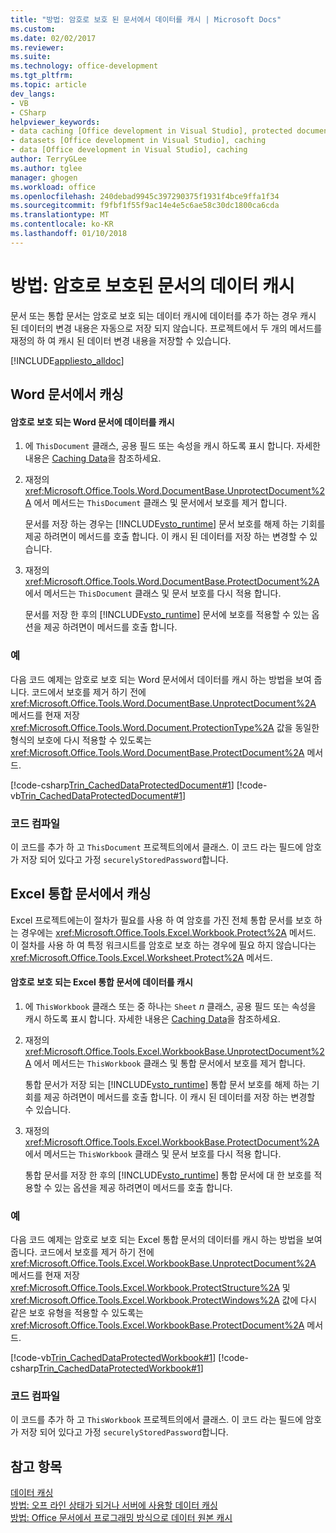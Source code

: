 ```yaml
---
title: "방법: 암호로 보호 된 문서에서 데이터를 캐시 | Microsoft Docs"
ms.custom: 
ms.date: 02/02/2017
ms.reviewer: 
ms.suite: 
ms.technology: office-development
ms.tgt_pltfrm: 
ms.topic: article
dev_langs:
- VB
- CSharp
helpviewer_keywords:
- data caching [Office development in Visual Studio], protected documents
- datasets [Office development in Visual Studio], caching
- data [Office development in Visual Studio], caching
author: TerryGLee
ms.author: tglee
manager: ghogen
ms.workload: office
ms.openlocfilehash: 240debad9945c397290375f1931f4bce9ffa1f34
ms.sourcegitcommit: f9fbf1f55f9ac14e4e5c6ae58c30dc1800ca6cda
ms.translationtype: MT
ms.contentlocale: ko-KR
ms.lasthandoff: 01/10/2018
---
```

# <a name="how-to-cache-data-in-a-password-protected-document"></a>방법: 암호로 보호된 문서의 데이터 캐시
  문서 또는 통합 문서는 암호로 보호 되는 데이터 캐시에 데이터를 추가 하는 경우 캐시 된 데이터의 변경 내용은 자동으로 저장 되지 않습니다. 프로젝트에서 두 개의 메서드를 재정의 하 여 캐시 된 데이터 변경 내용을 저장할 수 있습니다.  
  
 [!INCLUDE[appliesto_alldoc](../vsto/includes/appliesto-alldoc-md.md)]  
  
## <a name="caching-in-word-documents"></a>Word 문서에서 캐싱  
  
#### <a name="to-cache-data-in-a-word-document-that-is-protected-with-a-password"></a>암호로 보호 되는 Word 문서에 데이터를 캐시  
  
1.  에 `ThisDocument` 클래스, 공용 필드 또는 속성을 캐시 하도록 표시 합니다. 자세한 내용은 [Caching Data](../vsto/caching-data.md)을 참조하세요.  
  
2.  재정의 <xref:Microsoft.Office.Tools.Word.DocumentBase.UnprotectDocument%2A> 에서 메서드는 `ThisDocument` 클래스 및 문서에서 보호를 제거 합니다.  
  
     문서를 저장 하는 경우는 [!INCLUDE[vsto_runtime](../vsto/includes/vsto-runtime-md.md)] 문서 보호를 해제 하는 기회를 제공 하려면이 메서드를 호출 합니다. 이 캐시 된 데이터를 저장 하는 변경할 수 있습니다.  
  
3.  재정의 <xref:Microsoft.Office.Tools.Word.DocumentBase.ProtectDocument%2A> 에서 메서드는 `ThisDocument` 클래스 및 문서 보호를 다시 적용 합니다.  
  
     문서를 저장 한 후의 [!INCLUDE[vsto_runtime](../vsto/includes/vsto-runtime-md.md)] 문서에 보호를 적용할 수 있는 옵션을 제공 하려면이 메서드를 호출 합니다.  
  
### <a name="example"></a>예  
 다음 코드 예제는 암호로 보호 되는 Word 문서에서 데이터를 캐시 하는 방법을 보여 줍니다. 코드에서 보호를 제거 하기 전에 <xref:Microsoft.Office.Tools.Word.DocumentBase.UnprotectDocument%2A> 메서드를 현재 저장 <xref:Microsoft.Office.Tools.Word.Document.ProtectionType%2A> 값을 동일한 형식의 보호에 다시 적용할 수 있도록는 <xref:Microsoft.Office.Tools.Word.DocumentBase.ProtectDocument%2A> 메서드.  
  
 [!code-csharp[Trin_CachedDataProtectedDocument#1](../vsto/codesnippet/CSharp/Trin_CachedDataProtectedDocument/ThisDocument.cs#1)]
 [!code-vb[Trin_CachedDataProtectedDocument#1](../vsto/codesnippet/VisualBasic/Trin_CachedDataProtectedDocument/ThisDocument.vb#1)]  
  
### <a name="compiling-the-code"></a>코드 컴파일  
 이 코드를 추가 하 고 `ThisDocument` 프로젝트의에서 클래스. 이 코드 라는 필드에 암호가 저장 되어 있다고 가정 `securelyStoredPassword`합니다.  
  
## <a name="caching-in-excel-workbooks"></a>Excel 통합 문서에서 캐싱  
 Excel 프로젝트에는이 절차가 필요를 사용 하 여 암호를 가진 전체 통합 문서를 보호 하는 경우에는 <xref:Microsoft.Office.Tools.Excel.Workbook.Protect%2A> 메서드. 이 절차를 사용 하 여 특정 워크시트를 암호로 보호 하는 경우에 필요 하지 않습니다는 <xref:Microsoft.Office.Tools.Excel.Worksheet.Protect%2A> 메서드.  
  
#### <a name="to-cache-data-in-an-excel-workbook-that-is-protected-with-a-password"></a>암호로 보호 되는 Excel 통합 문서에 데이터를 캐시  
  
1.  에 `ThisWorkbook` 클래스 또는 중 하나는 `Sheet`  *n*  클래스, 공용 필드 또는 속성을 캐시 하도록 표시 합니다. 자세한 내용은 [Caching Data](../vsto/caching-data.md)을 참조하세요.  
  
2.  재정의 <xref:Microsoft.Office.Tools.Excel.WorkbookBase.UnprotectDocument%2A> 에서 메서드는 `ThisWorkbook` 클래스 및 통합 문서에서 보호를 제거 합니다.  
  
     통합 문서가 저장 되는 [!INCLUDE[vsto_runtime](../vsto/includes/vsto-runtime-md.md)] 통합 문서 보호를 해제 하는 기회를 제공 하려면이 메서드를 호출 합니다. 이 캐시 된 데이터를 저장 하는 변경할 수 있습니다.  
  
3.  재정의 <xref:Microsoft.Office.Tools.Excel.WorkbookBase.ProtectDocument%2A> 에서 메서드는 `ThisWorkbook` 클래스 및 문서 보호를 다시 적용 합니다.  
  
     통합 문서를 저장 한 후의 [!INCLUDE[vsto_runtime](../vsto/includes/vsto-runtime-md.md)] 통합 문서에 대 한 보호를 적용할 수 있는 옵션을 제공 하려면이 메서드를 호출 합니다.  
  
### <a name="example"></a>예  
 다음 코드 예제는 암호로 보호 되는 Excel 통합 문서의 데이터를 캐시 하는 방법을 보여 줍니다. 코드에서 보호를 제거 하기 전에 <xref:Microsoft.Office.Tools.Excel.WorkbookBase.UnprotectDocument%2A> 메서드를 현재 저장 <xref:Microsoft.Office.Tools.Excel.Workbook.ProtectStructure%2A> 및 <xref:Microsoft.Office.Tools.Excel.Workbook.ProtectWindows%2A> 값에 다시 같은 보호 유형을 적용할 수 있도록는 <xref:Microsoft.Office.Tools.Excel.WorkbookBase.ProtectDocument%2A> 메서드.  
  
 [!code-vb[Trin_CachedDataProtectedWorkbook#1](../vsto/codesnippet/VisualBasic/Trin_CachedDataProtectedWorkbook/ThisWorkbook.vb#1)]
 [!code-csharp[Trin_CachedDataProtectedWorkbook#1](../vsto/codesnippet/CSharp/Trin_CachedDataProtectedWorkbook/ThisWorkbook.cs#1)]  
  
### <a name="compiling-the-code"></a>코드 컴파일  
 이 코드를 추가 하 고 `ThisWorkbook` 프로젝트의에서 클래스. 이 코드 라는 필드에 암호가 저장 되어 있다고 가정 `securelyStoredPassword`합니다.  
  
## <a name="see-also"></a>참고 항목  
 [데이터 캐싱](../vsto/caching-data.md)   
 [방법: 오프 라인 상태가 되거나 서버에 사용할 데이터 캐싱](../vsto/how-to-cache-data-for-use-offline-or-on-a-server.md)   
 [방법: Office 문서에서 프로그래밍 방식으로 데이터 원본 캐시](../vsto/how-to-programmatically-cache-a-data-source-in-an-office-document.md)  
  
  